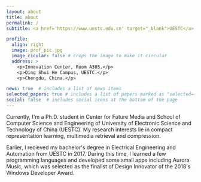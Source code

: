 ```yaml
---
layout: about
title: about
permalink: /
subtitle: <a href='https://www.uestc.edu.cn' target="_blank">UESTC</a> &#183; <a href='mailto:xiaosu.zhu@outlook.com' target="_blank">xiaosu.zhu@outlook.com</a> <br/> Ph.D student.

profile:
  align: right
  image: prof_pic.jpg
  image_cicular: false # crops the image to make it circular
  address: >
    <p>Innovation Center, Room A305.</p>
    <p>Qing Shui He Campus, UESTC.</p>
    <p>Chengdu, China.</p>

news: true  # includes a list of news items
selected_papers: true # includes a list of papers marked as "selected={true}"
social: false  # includes social icons at the bottom of the page
---
```


Currently, I'm a Ph.D. student in Center for Future Media and School of Computer Science and Engineering of University of Electronic Science and Technology of China (UESTC). My research interests lie in compact representation learning, multimedia retrieval and compression.

Earlier, I recieved my bachelor's degree in Electrical Engineering and Automation from UESTC in 2017. During this time, I learned a few programming languages and developed some small apps including Aurora Music, which was selected as the finalist of Design Innovator of the 2018's Windows Developer Award.
